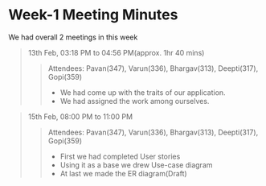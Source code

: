 # Week-1 Meeting Minutes

We had overall 2 meetings in this week<br>
> 13th Feb, 03:18 PM to 04:56 PM(approx. 1hr 40 mins)<br>
>> Attendees: Pavan(347), Varun(336), Bhargav(313), Deepti(317), Gopi(359)<br>
>> * We had come up with the traits of our application.
>> * We had assigned the work among ourselves.<br>

>15th Feb, 08:00 PM to 11:00 PM
>> Attendees: Pavan(347), Varun(336), Bhargav(313), Deepti(317), Gopi(359)<br>
>> * First we had completed User stories
>> * Using it as a base we drew Use-case diagram 
>> * At last we made the  ER diagram(Draft)
